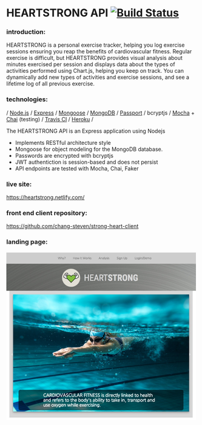 # HEARTSTRONG API  [![Build Status](https://travis-ci.org/chang-steven/strong-heart-api.svg?branch=master)](https://travis-ci.org/chang-steven/strong-heart-api)

### introduction:
HEARTSTRONG is a personal exercise tracker, helping you log exercise sessions ensuring you reap the benefits of cardiovascular fitness.  Regular exercise is difficult, but HEARTSTRONG provides visual analysis about minutes exercised per session and displays data about the types of activities performed using Chart.js, helping you keep on track.  You can dynamically add new types of activities and exercise sessions, and see a lifetime log of all previous exercise.

### technologies: 
/ <a href="https://nodejs.org/">Node.js</a> / <a href="https://expressjs.com/">Express</a> / <a href="http://mongoosejs.com/">Mongoose</a> / <a href="https://docs.mongodb.com/">MongoDB</a> / <a href="http://www.passportjs.org/">Passport</a> / bcryptjs / <a href="https://mochajs.org/">Mocha</a> + <a href="http://chaijs.com/">Chai</a> (testing) / <a href="https://travis-ci.org/">Travis CI</a> / <a href="https://www.heroku.com/">Heroku</a> /

The HEARTSTRONG API is an Express application using Nodejs 
<ul>
  <li>Implements RESTful architecture style</li>
  <li>Mongoose for object modeling for the MongoDB database.</li>
  <li>Passwords are encrypted with bcryptjs</li>
  <li>JWT authentiction is session-based and does not persist</li>
  <li>API endpoints are tested with Mocha, Chai, Faker</li>
</ul>



### live site:
https://heartstrong.netlify.com/

### front end client repository:
https://github.com/chang-steven/strong-heart-client

### landing page:
<img src="/public/landing-page.jpeg" width="500" alt="landing page">
